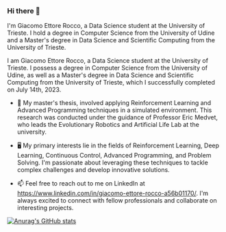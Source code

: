 ### Hi there 👋

I'm Giacomo Ettore Rocco, a Data Science student at the University of Trieste. I hold a degree in Computer Science from the University of Udine and a Master's degree in Data Science and Scientific Computing from the University of Trieste.

I am Giacomo Ettore Rocco, a Data Science student at the University of Trieste. I possess a degree in Computer Science from the University of Udine, as well as a Master's degree in Data Science and Scientific Computing from the University of Trieste, which I successfully completed on July 14th, 2023.

- 🔭 My master's thesis, involved applying Reinforcement Learning and Advanced Programming techniques in a simulated environment. This research was conducted under the guidance of Professor Eric Medvet, who leads the Evolutionary Robotics and Artificial Life Lab at the university. 

- 🖥️ My primary interests lie in the fields of Reinforcement Learning, Deep Learning, Continuous Control, Advanced Programming, and Problem Solving. I'm passionate about leveraging these techniques to tackle complex challenges and develop innovative solutions.

- 📫 Feel free to reach out to me on LinkedIn at https://www.linkedin.com/in/giacomo-ettore-rocco-a56b01170/. I'm always excited to connect with fellow professionals and collaborate on interesting projects.

[![Anurag's GitHub stats](https://github-readme-stats.vercel.app/api?username=GiacomoEttoreRocco)](https://github.com/anuraghazra/github-readme-stats&theme=dark)
<!--
**GiacomoEttoreRocco/GiacomoEttoreRocco** is a ✨ _special_ ✨ repository because its `README.md` (this file) appears on your GitHub profile.

Here are some ideas to get you started:

- 🔭 I’m currently working on ...
- 🌱 I’m currently learning ...
- 👯 I’m looking to collaborate on ...
- 🤔 I’m looking for help with ...
- 💬 Ask me about ...
- 📫 How to reach me: ...
- 😄 Pronouns: ...
- ⚡ Fun fact: ...
-->
